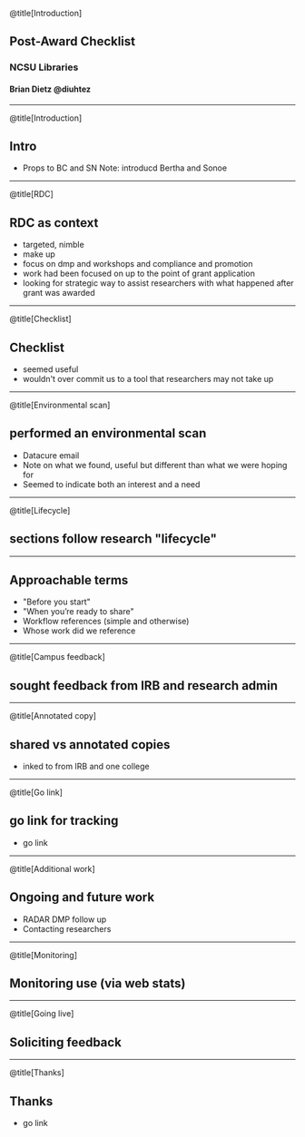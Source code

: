 @title[Introduction]
## Post-Award Checklist
### NCSU Libraries
#### Brian Dietz @diuhtez
---
@title[Introduction]
## Intro
- Props to BC and SN
Note: introducd Bertha and Sonoe
---
@title[RDC]
## RDC as context
- targeted, nimble
- make up
- focus on dmp and workshops and compliance and promotion
- work had been focused on up to the point of grant application
- looking for strategic way to assist researchers with what happened after grant was awarded
---
@title[Checklist]
## Checklist
- seemed useful
- wouldn't over commit us to a tool that researchers may not take up
---
@title[Environmental scan]
## performed an environmental scan
- Datacure email
- Note on what we found, useful but different than what we were hoping for
- Seemed to indicate both an interest and a need
---
@title[Lifecycle]
## sections follow research "lifecycle"
---
## Approachable terms
- "Before you start"
- "When you’re ready to share"
- Workflow references (simple and otherwise)
- Whose work did we reference
---
@title[Campus feedback]
## sought feedback from IRB and research admin
---
@title[Annotated copy]
## shared vs annotated copies
- inked to from IRB and one college
---
@title[Go link]
## go link for tracking
- go link
---
@title[Additional work]
## Ongoing and future work
- RADAR DMP follow up
- Contacting researchers
---
@title[Monitoring]
## Monitoring use (via web stats)
---
@title[Going live]
## Soliciting feedback
---
@title[Thanks]
## Thanks
- go link
